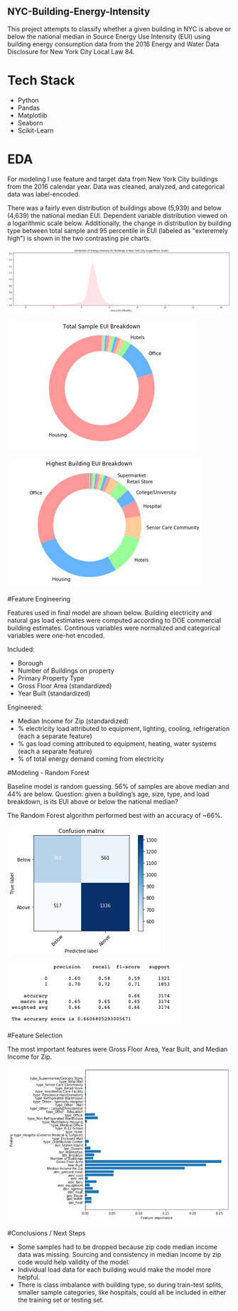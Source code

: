 ## NYC-Building-Energy-Intensity

This project attempts to classify whether a given building in NYC is above or below the national median in Source Energy Use Intensity (EUI) using building energy consumption data from the 2016 Energy and Water Data Disclosure for New York City Local Law 84. 

# Tech Stack 
- Python
- Pandas
- Matplotlib
- Seaborn
- Scikit-Learn

# EDA

For modeling I use feature and target data from New York City buildings from the 2016 calendar year. Data was cleaned, analyzed, and categorical data was label-encoded.

There was a fairly even distribution of buildings above (5,939) and below (4,639) the national median EUI. Dependent variable distribution viewed on a logarithmic scale below. Additionally, the change in distribution by building type between total sample and 95 percentile in EUI (labeled as "exteremely high") is shown in the two contrasting pie charts.

![Distribution of Building EUI in NYC (logarithmic scale)](images/distrib.png)

![Distribution by Building Type (total sample)](images/totalsamplepiebreakdown.png)

![Distribution by Building Type (95 percentile sample)](images/highestpiebreakdown.png)


#Feature Engineering

Features used in final model are shown below. Building electricity and natural gas load estimates were computed according to DOE commercial building estimates. Continous variables were normalized and categorical variables were one-hot encoded. 

Included:
- Borough
- Number of Buildings on property
- Primary Property Type 
- Gross Floor Area (standardized)
- Year Built (standardized)

Engineered:
- Median Income for Zip (standardized)
- % electricity load attributed to equipment, lighting, cooling, refrigeration (each a separate feature)
- % gas load coming attributed to equipment, heating, water systems (each a separate feature)
- % of total energy demand coming from electricity 

#Modeling - Random Forest

Baseline model is random guessing. 56% of samples are above median and 44% are below. Question: given a building’s age, size, type, and load breakdown, is its EUI above or below the national median?

The Random Forest algorithm performed best with an accuracy of ~66%. 

![Correlation Matrix](images/matrix.png)

![Additional Metrics](images/precision-recall.png)

#Feature Selection

The most important features were Gross Floor Area, Year Built, and Median Income for Zip. 

![Correlation Matrix](images/featureimportance.png)


#Conclusions / Next Steps 
- Some samples had to be dropped because zip code median income data was missing. Sourcing and consistency in median income by zip code would help validity of the model.
- Individual load data for each building would make the model more helpful. 
- There is class imbalance with building type, so during train-test splits, smaller sample categories, like hospitals, could all be included in either the training set or testing set. 













